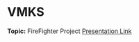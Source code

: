 # VMKS
**Topic:** FireFighter Project
[Presentation Link](https://www.google.com/url?sa=t&source=web&rct=j&opi=89978449&url=https://www.youtube.com/watch%3Fv%3DuvTcd-VlM64&ved=2ahUKEwjl0p7jqsWFAxXAYPEDHRgRBSAQwqsBegQIDhAF&usg=AOvVaw1rnBbollc09vy82oGilhkM)
